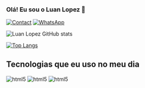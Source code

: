 ### Olá! Eu sou o Luan Lopez 👋


[![Contact](https://img.shields.io/badge/Gmail-D14836?style=for-the-badge&logo=gmail&logoColor=white
)](mailto:frontendlopez@gmail.com)
[![WhatsApp](https://img.shields.io/badge/WhatsApp-25D366?style=for-the-badge&logo=whatsapp&logoColor=white)](https://wa.me/5521972577877?text=)

![Luan Lopez GitHub stats](https://github-readme-stats.vercel.app/api?username=LuanFrontEnd&show_icons=true&theme=transparent)

[![Top Langs](https://github-readme-stats.vercel.app/api/top-langs/?username=LuanFrontEnd)](https://github.com/anuraghazra/github-readme-stats)

## Tecnologias que eu uso no meu dia

<div>
    <img align="center" alt="html5" src="https://img.shields.io/badge/HTML5-E34F26?style=for-the-badge&logo=html5&logoColor=white" />
    <img align="center" alt="html5" src="https://img.shields.io/badge/CSS3-1572B6?style=for-the-badge&logo=css3&logoColor=white" />
    <img align="center" alt="html5" src="https://img.shields.io/badge/JavaScript-F7DF1E?style=for-the-badge&logo=javascript&logoColor=black" />
</div>
